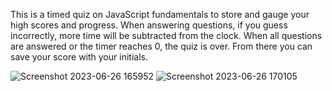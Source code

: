 This is a timed quiz on JavaScript fundamentals to store and gauge your high scores and progress. When answering questions, if you guess incorrectly, more time will be subtracted from the clock. When all questions are answered or the timer reaches 0, the quiz is over. From there you can save your score with your initials. 

![Screenshot 2023-06-26 165952](https://github.com/Elizabethweatherby/coding-quiz/assets/47335796/928798c5-c812-4945-b702-4c7c7fcca1e6)
![Screenshot 2023-06-26 170105](https://github.com/Elizabethweatherby/coding-quiz/assets/47335796/1ce55eb8-33b0-45cb-b0a4-feffcfed1e01)
